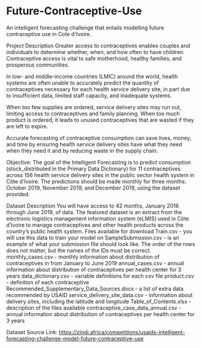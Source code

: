 # Future-Contraceptive-Use
An intelligent forecasting challenge that entails modelling future contraceptive use in Cote d'Ivoire.

Project Description
Greater access to contraceptives enables couples and individuals to determine whether, when, and how often to have children. Contraceptive access is vital to safe motherhood, healthy families, and prosperous communities.

In low- and middle-income countries (LMIC) around the world, health systems are often unable to accurately predict the quantity of contraceptives necessary for each health service delivery site, in part due to insufficient data, limited staff capacity, and inadequate systems.

When too few supplies are ordered, service delivery sites may run out, limiting access to contraceptives and family planning. When too much product is ordered, it leads to unused contraceptives that are wasted if they are left to expire.

Accurate forecasting of contraceptive consumption can save lives, money, and time by ensuring health service delivery sites have what they need when they need it and by reducing waste in the supply chain.

Objective: The goal of the Intelligent Forecasting is to predict consumption (stock_distributed in the Primary Data Dictionary) for 11 contraceptives across 156 health service delivery sites in the public sector health system in Côte d’Ivoire. The predictions should be made monthly for three months: October 2019, November 2019, and December 2019, using the dataset provided.

Dataset Description
You will have access to 42 months, January 2016 through June 2019, of data. The featured dataset is an extract from the electronic logistics management information system (eLMIS) used in Côte d’Ivoire to manage contraceptives and other health products across the country’s public health system.
Files available for download
Train.csv - you will use this data to train your model on
SampleSubmission.csv - is an example of what your submission file should look like. The order of the rows does not matter, but the names of the IDs must be correct.
monthly_cases.csv - monthly information about distribution of contraceptives in from January to June 2019
annual_cases.csv - annual information about distribution of contraceptives per health center for 3 years
data_dictionary.csv - variable definitions for each csv file
product.csv - definition of each contraceptive
Recommended_Supplementary_Data_Sources.docx - a list of extra data recommended by USAID
service_delivery_site_data.csv - information about delivery sites, including the latitude and longitude
Table_of_Contents.xlsx - description of the files available
contraceptive_case_data_annual.csv - annual information about distribution of contraceptives per health center for 3 years


Dataset Source
Link: https://zindi.africa/competitions/usaids-intelligent-forecasting-challenge-model-future-contraceptive-use
